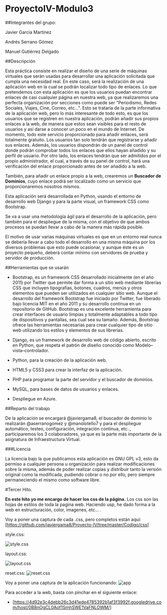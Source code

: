 # ProyectoIV-Modulo3

##Integrantes del grupo:

Javier García Martínez

Andrés Serrano Gómez

Manuel Gutiérrez Delgado

##Descripción

Esta práctica consiste en realizar el diseño de una serie de máquinas virtuales que serán usadas para desarrollar una aplicación solicitada que cumpla una necesidad real. En este caso, será la realización de una aplicación web en la cual se podrán localizar todo tipo de enlaces. Lo que pretendemos con esta aplicación es que los usuarios puedan encontrar enlaces de casi cualquier página en nuestra web, ya que realizaremos una perfecta organización por secciones como puede ser "Periodismo, Redes Sociales, Viajes, Cine, Correo, etc...". Esto se trataría de la parte informativa de la aplicación web, pero lo más interesante de todo esto, es que los usuarios que se registren en nuestra aplicación, podrán añadir sus propios enlaces a la web, de manera que estos sean visibles para el resto de usuarios y así darse a conocer un poco en el mundo de Internet. De momento, todo este servicio proporcionado para añadir enlaces, será totalmente gratuito. Los usuarios tan solo tendrán que registrarse y añadir sus enlaces. Además, los usuarios dispondrán de un panel de control donde podrán comprobar todos los enlaces que ellos hayan añadido y su perfil de usuario. Por otro lado, los enlaces tendrán que ser admitidos por el propio administrador, el cual, a través de su panel de control, hará una verificación del enlace proporcionado antes de ser añadido a la web.

También, para añadir un enlace propio a la web, crearemos un __Buscador de Dominios__, cuyo enlace podrá ser localizado como un servicio que proporcionaremos nosotros mismos.

Esta aplicación será desarrollada en Python, usando el entorno de desarrollo web Django y para la parte visual, un framework CSS como Bootstrap.

Se va a usar una metodología ágil para el desarrollo de la aplicación, pero también para el despliegue de la misma, con el objetivo de que ambos procesos se puedan llevar a cabo de la manera más rápida posible.

El motivo de usar varias máquinas virtuales es que en un entorno real nunca se debería llevar a cabo todo el desarrollo en una misma máquina por los diversos problemas que esto puede ocasionar, y aunque éste es un proyecto pequeño, deberá contar mínimo con servidores de prueba y servidor de producción.

##Herramientas que se usarán

- Bootstrap, es un framework CSS desarrollado inicialmente (en el año 2011) por Twitter que permite dar forma a un sitio web mediante librerías CSS que incluyen tipografías, botones, cuadros, menús y otros elementos que pueden ser utilizados en cualquier sitio web.
Aunque el desarrollo del framework Bootstrap fue iniciado por Twitter, fue liberado bajo licencia MIT en el año 2011 y su desarrollo continua en un repositorio de GitHub. Bootstrap es una excelente herramienta para crear interfaces de usuario limpias y totalmente adaptables a todo tipo de dispositivos y pantallas, sea cual sea su tamaño. Además, Bootstrap ofrece las herramientas necesarias para crear cualquier tipo de sitio web utilizando los estilos y elementos de sus librerías.

- Django, es un framework de desarrollo web de código abierto, escrito en Python, que respeta el patrón de diseño conocido como Modelo–vista–controlador.

- Python, para la creación de la aplicación web.

- HTML5 y CSS3 para crear la interfaz de la aplicación.

- PHP para programar la parte del servidor y el buscador de dominios.

- MySQL, para bases de datos de usuarios y enlaces.

- Despliegue en Azure.

##Reparto del trabajo

De la aplicación se encargará @javiergama8, el buscador de dominio lo realizarán @aserranogomez y @manolotello7 y para el despliegue automático, testeo, configuración, integración continua, etc.., participaremos los 3 colaboradores, ya que es la parte más importante de la asignatura de Infraestructura Virtual.

###Licencia

La licencia bajo la que publicamos esta aplicación es GNU GPL v3, esto da permiso a cualquier persona u organización para realizar modificaciones sobre la misma, además de poder realizar copias y distribuir tanto la versión original como la modificada, pudiendo cobrar o no por ello, pero siempre permaneciendo el mismo como software libre.


#Tercer Hito.

**En este hito yo me encargo de hacer los css de la página.**
Los css son las hojas de estilos de toda la pagina web. Haciendo usp, he dado forma a la web en estructuración, color, imagenes, etc... .

Voy a poner una captura de cada .css, pero completos están aquí: [https://github.com/javiergama8/Proyecto-IV/tree/master/Codigo/css]

style.css:

![style.css](https://i.gyazo.com/56bfe718df5a8205af5b4daf2f6b1c9c.png)

layout.css:

![layout.css](https://i.gyazo.com/c6712cdbeb050e4c4593aa5a20468a83.png)

reset.css:
![reset.css](https://i.gyazo.com/3c9c8e0bc6d813319a38c5e6811ea98c.png)

Voy a poner una captura de la aplicación funcionando:
![app](https://i.gyazo.com/fd093004550b580ff6efdad9ac85025a.png)

Para acceder a la web, basta con pinchar en el siguiente enlace:

 - [https://4d92e3c4debb26c3d41ede4785392b1af3f3992f.googledrive.com/host/0B8nOgCL0Aof1SmhSWE1VaFNLOWM/]

